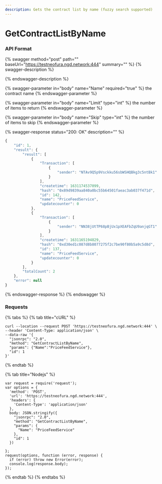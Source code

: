 ```yaml
---
description: Gets the contract list by name (fuzzy search supported)
---
```


# GetContractListByName

### API Format

{% swagger method="post" path="" baseUrl="https://testneofura.ngd.network:444" summary="" %}
{% swagger-description %}

{% endswagger-description %}

{% swagger-parameter in="body" name="Name" required="true" %}
the contract name
{% endswagger-parameter %}

{% swagger-parameter in="body" name="Limit" type="int" %}
the number of items to return 
{% endswagger-parameter %}

{% swagger-parameter in="body" name="Skip" type="int" %}
the number of items to skip
{% endswagger-parameter %}

{% swagger-response status="200: OK" description="" %}
```javascript
{
    "id": 1,
    "result": {
        "result": [
            {
                "Transaction": [
                    {
                        "sender": "NTAv9Q5p9Vsckku56sbWSHQBkg3c5ntBk1"
                    }
                ],
                "createtime": 1631174537099,
                "hash": "0x89d9839aa840a0bc55b64501faeac3ab037f471d",
                "id": 142,
                "name": "PriceFeedService",
                "updatecounter": 0
            },
            {
                "Transaction": [
                    {
                        "sender": "NN38jUtTP68pBjUx1pXEAFbZqU9anjqGT1"
                    }
                ],
                "createtime": 1631165194829,
                "hash": "0xd30ed1c087d8b8077275f2c7be90f80b5a9c5d8d",
                "id": 137,
                "name": "PriceFeedService",
                "updatecounter": 0
            }
        ],
        "totalCount": 2
    },
    "error": null
}
```
{% endswagger-response %}
{% endswagger %}

### Requests

{% tabs %}
{% tab title="cURL" %}
```
curl --location --request POST 'https://testneofura.ngd.network:444' \
--header 'Content-Type: application/json' \
--data-raw '{
  "jsonrpc": "2.0",
  "method": "GetContractListByName",
  "params": {"Name":"PriceFeedService"},
  "id": 1
}'
```
{% endtab %}

{% tab title="Nodejs" %}
```
var request = require('request');
var options = {
  'method': 'POST',
  'url': 'https://testneofura.ngd.network:444',
  'headers': {
    'Content-Type': 'application/json'
  },
  body: JSON.stringify({
    "jsonrpc": "2.0",
    "method": "GetContractListByName",
    "params": {
      "Name": "PriceFeedService"
    },
    "id": 1
  })

};
request(options, function (error, response) {
  if (error) throw new Error(error);
  console.log(response.body);
});

```
{% endtab %}
{% endtabs %}
